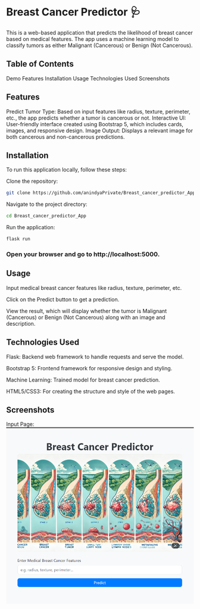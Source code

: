 # Breast Cancer Predictor 🩺
This is a web-based application that predicts the likelihood of breast cancer based on medical features. The app uses a machine learning model to classify tumors as either Malignant (Cancerous) or Benign (Not Cancerous).

## Table of Contents
Demo
Features
Installation
Usage
Technologies Used
Screenshots

## Features
 Predict Tumor Type: Based on input features like radius, texture, perimeter, etc., the app predicts whether a tumor is cancerous or not.
 Interactive UI: User-friendly interface created using Bootstrap 5, which includes cards, images, and responsive design.
 Image Output: Displays a relevant image for both cancerous and non-cancerous predictions.

## Installation
To run this application locally, follow these steps:

Clone the repository:
```bash
git clone https://github.com/anindyaPrivate/Breast_cancer_predictor_App.git
```
Navigate to the project directory:
```bash
cd Breast_cancer_predictor_App
```
Run the application:
```bash
flask run
```
### Open your browser and go to http://localhost:5000.

## Usage
Input medical breast cancer features like radius, texture, perimeter, etc.

Click on the Predict button to get a prediction.

View the result, which will display whether the tumor is Malignant (Cancerous) or Benign (Not Cancerous) along with an image and description.

## Technologies Used
Flask: Backend web framework to handle requests and serve the model.

Bootstrap 5: Frontend framework for responsive design and styling.

Machine Learning: Trained model for breast cancer prediction.

HTML5/CSS3: For creating the structure and style of the web pages.

## Screenshots
Input Page:![Input Page](static/input-page.png)

